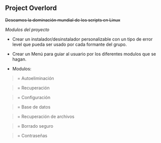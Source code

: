 ## Project Overlord
~~Deseamos la dominación mundial de los scripts en Linux~~

*Modulos del proyecto*
- Crear un instalador/desinstalador personalizable con un tipo de error level que pueda ser usado por cada formante del grupo.

- Crear un Menú para guiar al usuario por los diferentes modulos que se hagan.
- Modulos:

> = Autoeliminación

> = Recuperación

> = Configuración

> = Base de datos

> = Recuperación de archivos

> = Borrado seguro

> = Contraseñas
